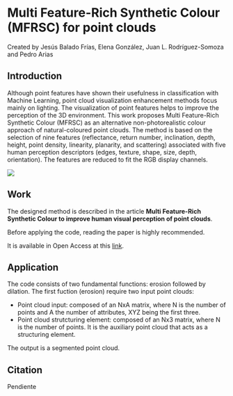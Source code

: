 # Multi Feature-Rich Synthetic Colour (MFRSC) for point clouds

Created by Jesús Balado Frías, Elena González, Juan L. Rodríguez-Somoza and Pedro Arias

## Introduction

Although point features have shown their usefulness in classification with Machine Learning, point cloud visualization enhancement methods focus mainly on lighting. The visualization of point features helps to improve the perception of the 3D environment. This work proposes Multi Feature-Rich Synthetic Colour (MFRSC) as an alternative non-photorealistic colour approach of natural-coloured point clouds. The method is based on the selection of nine features (reflectance, return number, inclination, depth, height, point density, linearity, planarity, and scattering) associated with five human perception descriptors (edges, texture, shape, size, depth, orientation). The features are reduced to fit the RGB display channels. 

![](https://imgur.com/a/vylLJCx)

## Work

The designed method is described in the article ****Multi Feature-Rich Synthetic Colour to improve human visual perception of point clouds****.

Before applying the code, reading the paper is highly recommended.

It is available in Open Access at this [link](Pendiente).


## Application
The code consists of two fundamental functions: erosion followed by dilation. The first fuction (erosion) require two input point clouds: 
* Point cloud input: composed of an NxA matrix, where N is the number of points and A the number of attributes, XYZ being the first three.
* Point cloud strutcturing element: composed of an Nx3 matrix, where N is the number of points. It is the auxiliary point cloud that acts as a structuring element.

The output is a segmented point cloud.


## Citation
Pendiente
